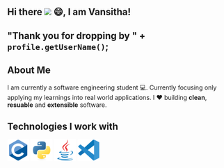 
## Hi there <img src="https://raw.githubusercontent.com/MartinHeinz/MartinHeinz/master/wave.gif" width="40px"> 😄, I am Vansitha! 

## **"Thank you for dropping by " + `profile.getUserName()`;**

## About Me

I am currently a software engineering student 💻. 
Currently focusing only applying my learnings into real world applications.
I ❤ building **clean**, **resuable** and **extensible** software.

## Technologies I work with

<img src="https://github.com/devicons/devicon/blob/master/icons/c/c-original.svg" width="50px"> <img src="https://github.com/devicons/devicon/blob/master/icons/python/python-original.svg" width="50px"> <img src="https://github.com/devicons/devicon/blob/master/icons/java/java-original.svg" width="50px"> <img src="https://github.com/devicons/devicon/blob/master/icons/vscode/vscode-original.svg" width="50px">

